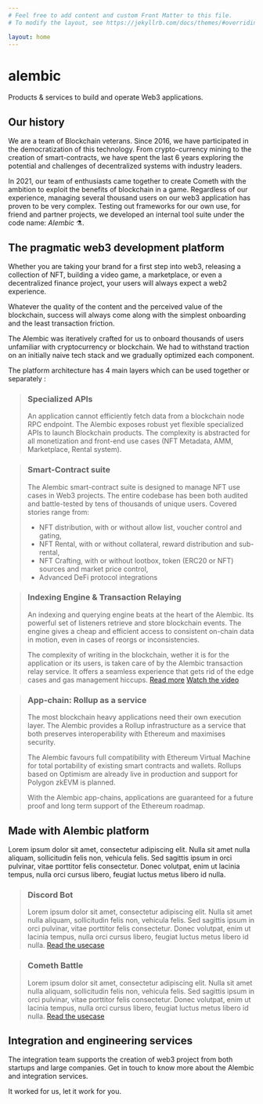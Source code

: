 ```yaml
---
# Feel free to add content and custom Front Matter to this file.
# To modify the layout, see https://jekyllrb.com/docs/themes/#overriding-theme-defaults

layout: home
---
```


# alembic
Products & services to <span class="ighlight-container"><span class="ighlight">build and operate Web3 applications.</span></span>


## Our history

We are a team of Blockchain veterans.
Since 2016, we have participated in the democratization of this technology. From crypto-currency mining to the creation of smart-contracts, we have spent the last 6 years exploring the potential and challenges of decentralized systems with industry leaders.

In 2021, our team of enthusiasts came together to create Cometh with the ambition to exploit the benefits of blockchain in a game.  Regardless of our experience, managing several thousand users on our web3 application has proven to be very complex. Testing out frameworks for our own use, for friend and partner projects, we developed an internal tool suite under the code name: *Alembic* ⚗️.

## The pragmatic web3 development platform

Whether you are taking your brand for a first step into web3, releasing a collection of NFT, building a video game, a marketplace, or even a decentralized finance project, your users will always expect a web2 experience.

Whatever the quality of the content and the perceived value of the blockchain, success will always come along with the simplest onboarding and the least transaction friction. 

The Alembic was iteratively crafted for us to onboard thousands of users unfamiliar with cryptocurrency or blockchain.  We had to withstand traction on an initially naive tech stack and we gradually optimized each component.  

The platform architecture has 4 main layers which can be used together or separately :

>### Specialized APIs
>
>An application cannot efficiently fetch data from a blockchain node RPC endpoint.  The Alembic exposes robust yet flexible specialized APIs to launch Blockchain products. The complexity is abstracted for all monetization and front-end use cases (NFT Metadata, AMM, Marketplace, Rental system).

>### Smart-Contract suite
>
>The Alembic smart-contract suite is designed to manage NFT use cases in Web3 projects.  The entire codebase has been both audited and battle-tested by tens of thousands of unique users. Covered stories range from:
>
>- NFT distribution, with or without allow list, voucher control and gating,
>- NFT Rental, with or without collateral, reward distribution and sub-rental,
>- NFT Crafting, with or without lootbox, token (ERC20 or NFT) sources and market price control,
>- Advanced DeFi protocol integrations

>### Indexing Engine & Transaction Relaying
>
>An indexing and querying engine beats at the heart of the Alembic. Its powerful set of listeners retrieve and store blockchain events. The engine gives a cheap and efficient access to consistent on-chain data in motion, even in cases of reorgs or inconsistencies.
>
>The complexity of writing in the blockchain, wether it is for the application or its users, is taken care of by the Alembic transaction relay service. It offers a seamless experience that gets rid of the edge cases and gas management hiccups. [Read more](/usecases/discord) [Watch the video](/usecases/discord)

>### App-chain: Rollup as a service
>
>The most blockchain heavy applications need their own execution layer.  The Alembic provides a Rollup infrastructure as a service that both preserves interoperability with Ethereum and maximises security. 
>
>The Alembic favours full compatibility with Ethereum Virtual Machine for total portability of existing smart contracts and wallets. Rollups based on Optimism are already live in production and support for Polygon zkEVM is planned.
>
>With the Alembic app-chains, applications are guaranteed for a future proof and long term support of the Ethereum roadmap.


## Made with Alembic platform

Lorem ipsum dolor sit amet, consectetur adipiscing elit. Nulla sit amet nulla aliquam, sollicitudin felis non, vehicula felis. Sed sagittis ipsum in orci pulvinar, vitae porttitor felis consectetur. Donec volutpat, enim ut lacinia tempus, nulla orci cursus libero, feugiat luctus metus libero id nulla.

>### Discord Bot
>Lorem ipsum dolor sit amet, consectetur adipiscing elit. Nulla sit amet nulla aliquam, sollicitudin felis non, vehicula felis. Sed sagittis ipsum in orci pulvinar, vitae porttitor felis consectetur. Donec volutpat, enim ut lacinia tempus, nulla orci cursus libero, feugiat luctus metus libero id nulla. [Read the usecase](/usecases/discord)

>### Cometh Battle
>Lorem ipsum dolor sit amet, consectetur adipiscing elit. Nulla sit amet nulla aliquam, sollicitudin felis non, vehicula felis. Sed sagittis ipsum in orci pulvinar, vitae porttitor felis consectetur. Donec volutpat, enim ut lacinia tempus, nulla orci cursus libero, feugiat luctus metus libero id nulla. [Read the usecase](/usecases/cometh)

## Integration and engineering services

The integration team supports the creation of web3 project from both startups and large companies. Get in touch to know more about the Alembic and integration services.

It worked for us, <span class="circle-sketch-highlight">let it work for you.</span>
